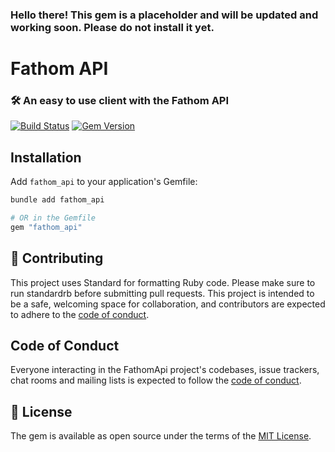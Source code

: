 ### Hello there! This gem is a placeholder and will be updated and working soon. Please do not install it yet.

# Fathom API

### 🛠 An easy to use client with the Fathom API

[![Build Status](https://github.com/afomera/fathom_api/workflows/Tests/badge.svg)](https://github.com/afomera/fathom_api/actions) [![Gem Version](https://badge.fury.io/rb/fathom_api.svg)](https://badge.fury.io/rb/fathom_api)

## Installation

Add `fathom_api` to your application's Gemfile:

```bash
bundle add fathom_api

# OR in the Gemfile
gem "fathom_api"
```

## 🙏 Contributing

This project uses Standard for formatting Ruby code. Please make sure to run standardrb before submitting pull requests. This project is intended to be a safe, welcoming space for collaboration, and contributors are expected to adhere to the [code of conduct](https://github.com/afomera/fathom_api/blob/main/CODE_OF_CONDUCT.md).

## Code of Conduct

Everyone interacting in the FathomApi project's codebases, issue trackers, chat rooms and mailing lists is expected to follow the [code of conduct](https://github.com/afomera/fathom_api/blob/main/CODE_OF_CONDUCT.md).

## 📝 License

The gem is available as open source under the terms of the [MIT License](https://opensource.org/licenses/MIT).
